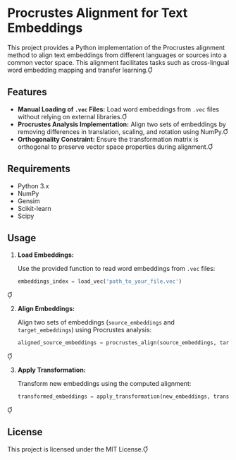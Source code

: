 # Procrustes Alignment for Text Embeddings

This project provides a Python implementation of the Procrustes alignment method to align text embeddings from different languages or sources into a common vector space. This alignment facilitates tasks such as cross-lingual word embedding mapping and transfer learning.

## Features

- **Manual Loading of `.vec` Files:** Load word embeddings from `.vec` files without relying on external libraries.
- **Procrustes Analysis Implementation:** Align two sets of embeddings by removing differences in translation, scaling, and rotation using NumPy.
- **Orthogonality Constraint:** Ensure the transformation matrix is orthogonal to preserve vector space properties during alignment.

## Requirements

- Python 3.x
- NumPy
- Gensim
- Scikit-learn
- Scipy

## Usage

1. **Load Embeddings:**

   Use the provided function to read word embeddings from `.vec` files:

   ```python
   embeddings_index = load_vec('path_to_your_file.vec')
   ```


2. **Align Embeddings:**

   Align two sets of embeddings (`source_embeddings` and `target_embeddings`) using Procrustes analysis:

   ```python
   aligned_source_embeddings = procrustes_align(source_embeddings, target_embeddings)
   ```


3. **Apply Transformation:**

   Transform new embeddings using the computed alignment:

   ```python
   transformed_embeddings = apply_transformation(new_embeddings, transformation_matrix)
   ```



## License

This project is licensed under the MIT License. 

